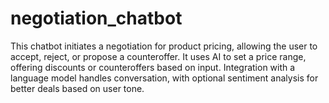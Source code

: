 # negotiation_chatbot
This chatbot initiates a negotiation for product pricing, allowing the user to accept, reject, or propose a counteroffer. It uses AI to set a price range, offering discounts or counteroffers based on input. Integration with a language model handles conversation, with optional sentiment analysis for better deals based on user tone.
